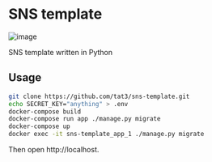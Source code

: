 # SNS template

![image](https://user-images.githubusercontent.com/23653134/42412252-874dccd6-8243-11e8-84a4-4c5d1b8ff15a.jpg)

SNS template written in Python

## Usage

```bash
git clone https://github.com/tat3/sns-template.git 
echo SECRET_KEY="anything" > .env
docker-compose build
docker-compose run app ./manage.py migrate
docker-compose up
docker exec -it sns-template_app_1 ./manage.py migrate
```
Then open http://localhost.


